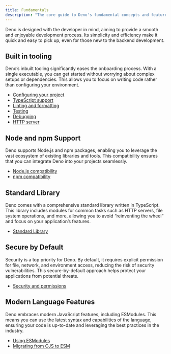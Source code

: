 ```yaml
---
title: Fundamentals
description: "The core guide to Deno's fundamental concepts and features. Learn about built-in tooling, TypeScript support, Node.js compatibility, security model, and modern JavaScript features that make Deno powerful and developer-friendly."
---
```


Deno is designed with the developer in mind, aiming to provide a smooth and
enjoyable development process. Its simplicity and efficiency make it quick and
easy to pick up, even for those new to the backend development.

## Built in tooling

Deno’s inbuilt tooling significantly eases the onboarding process. With a single
executable, you can get started without worrying about complex setups or
dependencies. This allows you to focus on writing code rather than configuring
your environment.

- [Configuring your project](/runtime/fundamentals/configuration/)
- [TypeScript support](/runtime/fundamentals/typescript/)
- [Linting and formatting](/runtime/fundamentals/linting_and_formatting/)
- [Testing](/runtime/fundamentals/testing/)
- [Debugging](/runtime/fundamentals/debugging/)
- [HTTP server](/runtime/fundamentals/http_server/)

## Node and npm Support

Deno supports Node.js and npm packages, enabling you to leverage the vast
ecosystem of existing libraries and tools. This compatibility ensures that you
can integrate Deno into your projects seamlessly.

- [Node.js compatibility](/runtime/fundamentals/node/)
- [npm compatibility](/runtime/fundamentals/node/#using-npm-packages)

## Standard Library

Deno comes with a comprehensive standard library written in TypeScript. This
library includes modules for common tasks such as HTTP servers, file system
operations, and more, allowing you to avoid “reinventing the wheel” and focus on
your application’s features.

- [Standard Library](/runtime/fundamentals/standard_library/)

## Secure by Default

Security is a top priority for Deno. By default, it requires explicit permission
for file, network, and environment access, reducing the risk of security
vulnerabilities. This secure-by-default approach helps protect your applications
from potential threats.

- [Security and permissions](/runtime/fundamentals/security/)

## Modern Language Features

Deno embraces modern JavaScript features, including ESModules. This means you
can use the latest syntax and capabilities of the language, ensuring your code
is up-to-date and leveraging the best practices in the industry.

- [Using ESModules](/runtime/fundamentals/modules/)
- [Migrating from CJS to ESM](/runtime/tutorials/cjs_to_esm/)

